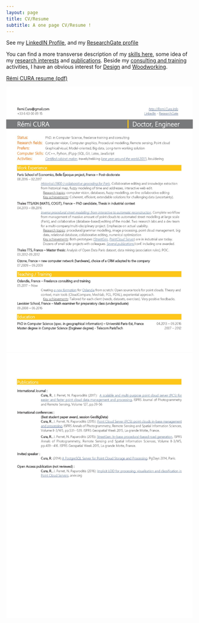 ```yaml
---
layout: page
title: CV/Resume
subtitle: A one page CV/Resume ! 
---
```

See my [LinkedIN Profile](https://www.linkedin.com/in/r%C3%A9mi-cura-8a06a11b/),
and my [ResearchGate profile](https://www.researchgate.net/profile/Remi_Cura)

You can find a more transverse description of my [skills here](../skills),
some idea of my [research interests](../research_interest) and [publications](../publi).
Beside my [consulting and training](../consulting_and_training) activities, I have an obvious interest for [Design](../design_philosophy) and [Woodworking](../woodworking_projects).

[Rémi CURA resume (pdf)](/_collection/CURA_Remi_Resume_2017.pdf)

![Cura Rémi Resume main page](/_collection/CURA_Remi_Resume_2017_1.jpg)
![Cura Rémi Resume main page](/_collection/CURA_Remi_Resume_2017_2.jpg)
